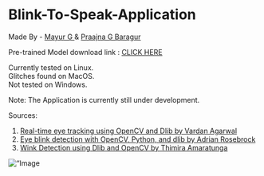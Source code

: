 # Blink-To-Speak-Application

Made By - <a href="https://github.com/ThePerkyFellow"> Mayur G </a> & <a href="https://github.com/praajnabaragur"> Praajna G Baragur </a> 

Pre-trained Model download link : <a href="https://github.com/davisking/dlib-models/blob/master/shape_predictor_68_face_landmarks.dat.bz2"> CLICK HERE
</a>

Currently tested on Linux.<br>
Glitches found on MacOS.<br>
Not tested on Windows.<br>

Note: The Application is currently still under development.

Sources:
<ol>
<li><a href="https://towardsdatascience.com/real-time-eye-tracking-using-opencv-and-dlib-b504ca724ac6"> Real-time eye tracking using OpenCV and Dlib by Vardan Agarwal </a> </li> 
<li><a href="https://www.pyimagesearch.com/2017/04/24/eye-blink-detection-opencv-python-dlib/"> Eye blink detection with OpenCV, Python, and dlib by Adrian Rosebrock </a></li>
<li><a href="https://www.codesofinterest.com/2017/06/wink-detection-using-dlib-and-opencv.html"> Wink Detection using Dlib and OpenCV by Thimira Amaratunga </a> </li>
</ol>
<img
src=“https://user-images.githubusercontent.com/49780803/131449621-24bcf446-ead9-4472-941a-ad6ea73c6ef9.png”
raw=true
alt=“Image of project”
style=“margin-right: 10px;”
/>

